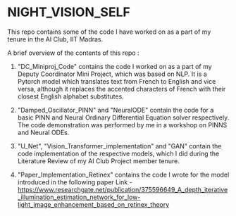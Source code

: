 # NIGHT_VISION_SELF
This repo contains some of the code I have worked on as a part of my tenure in the AI Club, IIT Madras.

A brief overview of the contents of this repo :
1) "DC_Miniproj_Code" contains the code I worked on as a part of my Deputy Coordinator Mini Project, which was based on NLP. It is a Pytorch model which translates text from French to English and vice versa, although it replaces the accented characters of French with their closest English alphabet substitutes.

2) "Damped_Oscillator_PINN" and "NeuralODE" contain the code for a basic PINN and Neural Ordinary Differential Equation solver respectively. The code demonstration was performed by me in a workshop on PINNS and Neural ODEs.

3)  "U_Net", "Vision_Transformer_implementation" and "GAN" contain the code implementation of the respective models, which I did during the Literature Review of my AI Club Project member tenure.

4)  "Paper_Implementation_Retinex" contains the code I wrote for the model introduced in the following paper
   Link - https://www.researchgate.net/publication/375596649_A_depth_iterative_illumination_estimation_network_for_low-light_image_enhancement_based_on_retinex_theory
